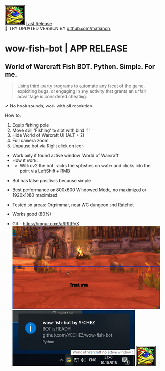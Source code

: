 ![alt text](wow-fish-bot.png) [Last Release](https://github.com/YECHEZ/wow-fish-bot/releases/latest) <br />
🔄 TRY UPDATED VERSION BY [github.com/matianchi](https://github.com/matianchi/wow-fish-bot)
# wow-fish-bot | APP RELEASE
## World of Warcraft Fish BOT. Python. Simple. For me.
> Using third-party programs to automate any facet of the game, exploiting bugs, or engaging in any activity that grants an unfair advantage is considered cheating.

✔ No hook sounds, work with all resolution.

How to:
1. Equip fishing pole
2. Move skill 'Fishing' to slot with bind '1'
3. Hide World of Warcraft UI (ALT + Z)
4. Full camera zoom
5. Unpause bot via Right click on icon

- Work only if found active window 'World of Warcraft'
- How it work: 
- - With cv2 the bot tracks the splashes on water and clicks into the point via LeftShift + RMB
* Bot has false positives because simple
- Best performance on 800x600 Windowed Mode, no maximized
or 1920x1080 maximized

- Tested on areas: Orgrimmar, near WC dungeon and Ratchet
- Works good (80%)
- Gif - https://imgur.com/a/IRftPyX
![alt text](wow-fish-bot-area.png)
![alt text](wow-fish-bot-app.png)
![alt text](wow-fish-bot.png)
